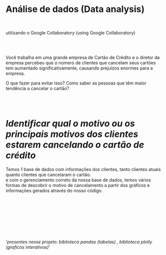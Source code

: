 <h1>Análise de dados         (Data analysis)</h1>   
<br>

<p>utilizando o Google Collaboratory                    (using Google Collaboratory)</p> 

<br>
<br>
 <p>Você trabalha em uma grande empresa de Cartão de Crédito e o diretor da empresa percebeu que o número de clientes que cancelam seus cartões tem aumentado significativamente, causando prejuízos enormes para a empresa.

O que fazer para evitar isso? Como saber as pessoas que têm maior tendência a cancelar o cartão?</p>
<br>
<br>

# *Identificar qual o motivo ou os principais motivos dos clientes estarem cancelando o cartão de crédito*


<p>Temos 1 base de dados com informações dos clientes, tanto clientes atuais quanto clientes que cancelaram o cartão.
  <br>
e com o gerenciamento correto da nossa base de dados, temos vários formas de descobrir o motivo de cancelamento a partir dos 
gráficos e informações gerados através do nosso código.</p>

<br>
<br>

<br>
<br>
<br>
<br>
<br>

'_presentes nesse projeto: biblioteca pandas (tabelas) , biblioteca plotly (graficos interativos)_'

